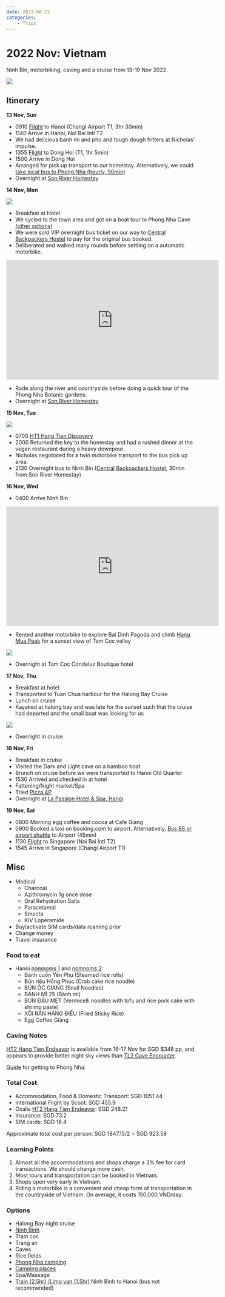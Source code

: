 ```yaml
---
date: 2022-08-22
categories:
    - Trips
---
```


# 2022 Nov: Vietnam

Ninh Bin, motorbiking, caving and a cruise from 13-19 Nov 2022.

![](../../static/blog/2022-08-22/hang-mua.jpg)

<!-- more -->

## Itinerary

**13 Nov, Sun**

-   0910 [Flight][sg-to-hanoi] to Hanoi (Changi Airport T1, 3hr 30min)
-   1140 Arrive in Hanoi, Noi Bai Intl T2
-   We had delicious banh mi and pho and tough dough fritters at Nicholas' impulse.
-   1355 [Flight][hanoi-to-dong-hoi] to Dong Hoi (T1, 1hr 5min)
-   1500 Arrive in Dong Hoi
-   Arranged for pick up transport to our homestay. Alternatively, we could [take local bus to Phong Nha (hourly, 90min)][dong-hoi-to-phong-nha-bus]
-   Overnight at [Son River Homestay][son-river-homestay]

**14 Nov, Mon**

![](../../static/blog/2022-08-22/phong-nha-cave.jpg)

-   Breakfast at Hotel
-   We cycled to the town area and got on a boat tour to Phong Nha Cave [(other options)][phong-nha-things-todo]
-   We were sold VIP overnight bus ticket on our way to [Central Backpackers Hostel][central-backpackers-hostel] to pay for the original bus booked.
-   Deliberated and walked many rounds before settling on a automatic motorbike.

<iframe width="560" height="315" src="https://www.youtube-nocookie.com/embed/IJUjvE9jRnk" title="YouTube video player" frameborder="0" allow="accelerometer; autoplay; clipboard-write; encrypted-media; gyroscope; picture-in-picture" allowfullscreen></iframe>

-   Rode along the river and countryside before doing a quick tour of the Phong Nha Botanic gardens.
-   Overnight at [Son River Homestay][son-river-homestay]

**15 Nov, Tue**

![](../../static/blog/2022-08-22/hang-tien.jpg)

-   0700 [HT1 Hang Tien Discovery][ht1]
-   2000 Returned the key to the homestay and had a rushed dinner at the vegan restaurant during a heavy downpour.
-   Nicholas negotiated for a twin motorbike transport to the bus pick up area.
-   2130 Overnight bus to Ninh Bin ([Central Backpackers Hostel][central-backpackers-hostel], 30min from Son River Homestay)

**16 Nov, Wed**

-   0400 Arrive Ninh Bin

<iframe width="560" height="315" src="https://www.youtube-nocookie.com/embed/ukU2m01xFyk" title="YouTube video player" frameborder="0" allow="accelerometer; autoplay; clipboard-write; encrypted-media; gyroscope; picture-in-picture" allowfullscreen></iframe>

-   Rented another motorbike to explore Bai Dinh Pagoda and climb [Hang Mua Peak][hang-mua] for a sunset view of Tam Coc valley

![](../../static/blog/2022-08-22/hang-mua-sunset.jpg)

-   Overnight at Tam Coc Condeluz Boutique hotel

**17 Nov, Thu**

-   Breakfast at hotel
-   Transported to Tuan Chua harbour for the Halong Bay Cruise
-   Lunch on cruise
-   Kayaked at halong bay and was late for the sunset such that the cruise had departed and the small boat was looking for us

![](../../static/blog/2022-08-22/halong-bay.jpg)

-   Overnight in cruise

**18 Nov, Fri**

-   Breakfast in cruise
-   Visited the Dark and Light cave on a bamboo boat
-   Brunch on cruise before we were transported to Hanoi Old Quarter
-   1530 Arrived and checked in at hotel
-   Fattening/Night market/Spa
-   Tried [Pizza 4P](https://g.page/pizza4psbaokhanh?share)
-   Overnight at [La Passion Hotel & Spa, Hanoi][la-passion-hotel]

**19 Nov, Sat**

-   0800 Morning egg coffee and cocoa at Cafe Giang
-   0900 Booked a taxi on booking.com to airport. Alternatively, [Bus 86 or airport shuttle][airport-transfer] to Airport (45min)
-   1130 [Flight][sg-to-hanoi] to Singapore (Noi Bai Intl T2)
-   1545 Arrive in Singapore (Changi Airport T1)

## Misc

-   Medical
    -   Charcoal
    -   Azithromycin 1g once dose
    -   Oral Rehydration Salts
    -   Paracetamol
    -   Smecta
    -   KIV Loperamide
-   Buy/activate SIM cards/data roaming prior
-   Change money
-   Travel insurance

### Food to eat

-   Hanoi [nomnoms 1](https://www.youtube.com/watch?v=T0gwaAP5k9Y) and [nomnoms 2](https://www.youtube.com/watch?v=GL3mfWvsF24):
    -   Bánh cuốn Yên Phụ (Steamed rice rolls)
    -   Bún riêu Hồng Phúc (Crab cake rice noodle)
    -   BÚN ỐC GIANG (Snail Noodles)
    -   BÁNH MÌ 25 (Bánh mì)
    -   BÚN ĐẬU MẸT (Vermicelli noodles with tofu and rice pork cake with shrimp paste)
    -   XÔI RÁN HÀNG ĐIẾU (Fried Sticky Rice)
    -   Egg Coffee Giảng

### Caving Notes

[HT2 Hang Tien Endeavor][ht2] is available from 16-17 Nov for SGD $348 pp, and appears to provide better night sky views than [TL2 Cave Encounter](https://oxalisadventure.com/tour/tu-lan-cave-encounter/).

[Guide][phong-nha-travel] for getting to Phong Nha.

### Total Cost

-   Accommodation, Food & Domestic Transport: SGD 1051.44
-   International Flight by Scoot: SGD 455.9
-   Oxalis [HT2 Hang Tien Endeavor][ht2]: SGD 248.21
-   Insurance: SGD 73.2
-   SIM cards: SGD 18.4

Approximate total cost per person: SGD 1847.15/2 = SGD 923.58

### Learning Points

1. Almost all the accommodations and shops charge a 3% fee for card transactions. We should change more cash.
2. Most tours and transportation can be booked in Vietnam.
3. Shops open very early in Vietnam.
4. Riding a motorbike is a convenient and cheap form of transportation in the countryside of Vietnam. On average, it costs 150,000 VND/day.

### Options

-   Halong Bay night cruise
-   [Ninh Binh](https://www.thecrazytourist.com/25-best-things-to-do-in-ninh-binh-vietnam/)
-   Tram coc
-   Trang an
-   Caves
-   Rice fields
-   [Phong Nha camping](https://thesmartlocal.com/vietnam/camping-sites)
-   [Camping places](https://www.holidify.com/pages/camping-in-vietnam-2730.html)
-   Spa/Massage
-   [Train (2.5hr) /Limo van (1.5hr)][ninhbin-to-hanoi] Ninh Binh to Hanoi (bus not recommended)

[airport-transfer]: https://www.bestpricetravel.com/travel-guide/bus-from-hanoi-airport-to-old-quarter-2642.html
[babylon]: https://www.booking.com/hotel/vn/babylon-premium-amp-spa.html?label=gog235jc-1DCAMooQFCC2pvaG9yLWJhaHJ1SDNYA2jJAYgBAZgBMbgBF8gBD9gBA-gBAfgBAogCAagCA7gCqpqimAbAAgHSAiQ3ODMzYWYyZC01N2E0LTQ2YmEtOWNmYy0yNjYwMjhmNDE4ZTnYAgTgAgE&sid=9b41df95f3c7ee83d4fe37873ebca795&aid=356980&ucfs=1&arphpl=1&checkin=2022-11-13&checkout=2022-11-14&dest_id=2096&dest_type=district&group_adults=2&req_adults=2&no_rooms=1&group_children=0&req_children=0&hpos=5&hapos=5&sr_order=popularity&srpvid=d4601285d8590018&srepoch=1661740685&all_sr_blocks=517400501_354375041_0_1_0&highlighted_blocks=517400501_354375041_0_1_0&matching_block_id=517400501_354375041_0_1_0&sr_pri_blocks=517400501_354375041_0_1_0__93372700&from_sustainable_property_sr=1&from=searchresults#hotelTmpl
[hanoi-hotels]: https://booking.com/cad5e8818594
[ht2]: https://oxalisadventure.com/tour/hang-tien-endeavor/
[phong-nha-homestay]: https://booking.com/80d5e29575d0ff
[phong-nha-travel]: https://oxalisadventure.com/arrival-departure-guide/
[sap-hotel]: https://www.booking.com/hotel/vn/essence-palace.html?aid=356980&label=gog235jc-1DCAMooQFCC2pvaG9yLWJhaHJ1SDNYA2jJAYgBAZgBMbgBF8gBD9gBA-gBAfgBAogCAagCA7gCqpqimAbAAgHSAiQ3ODMzYWYyZC01N2E0LTQ2YmEtOWNmYy0yNjYwMjhmNDE4ZTnYAgTgAgE&sid=9b41df95f3c7ee83d4fe37873ebca795&all_sr_blocks=111970635_348599926_0_10_0;checkin=2022-11-13;checkout=2022-11-14;dest_id=2096;dest_type=district;dist=0;group_adults=2;group_children=0;hapos=4;highlighted_blocks=111970635_348599926_0_10_0;hpos=4;matching_block_id=111970635_348599926_0_10_0;no_rooms=1;req_adults=2;req_children=0;room1=A%2CA;sb_price_type=total;sr_order=popularity;sr_pri_blocks=111970635_348599926_0_10_0__70012800;srepoch=1661740685;srpvid=d4601285d8590018;type=total;ucfs=1&#map_closed
[to-hanoi]: https://12go.asia/en/travel/phong-nha/hanoi?date=2022-11-17&people=2&direction=forward
[to-phong-nha]: https://12go.asia/en/travel/hanoi/dong-hoi?date=2022-11-14&people=2&direction=forward
[ht1]: https://oxalisadventure.com/tour/hang-tien-1-day-discovery/
[hang-mua]: https://dailytravelpill.com/mua-cave-view-to-remember-ninh-binh-province/
[son-river-homestay]: https://secure.booking.com/confirmation.html?aid=304142&label=gen173bo-1DCAEoggI46AdIM1gDaMkBiAEBmAExuAEZyAEP2AED6AEB-AEDiAIBmAIhqAIDuALFjISbBsACAdICJDJiNzNjZTk2LThkNGQtNGRiZS05OTgxLWE5YWZlMGIyMjFlMtgCBOACAQ&sid=0d7051f0b96730b2bc115a21606d5869&auth_key=0QRMHwMvRervm4hl&bp_travel_purpose=leisure&ges=148148.148148148&hostname=www.booking.com&rt_num_blocks=5&source=book&srpvid=f957526f2f950205&ua_created=0&
[la-passion-hotel]: https://secure.booking.com/myreservations.html?pbsource=booking_confirmation&bn=3569571980&pincode=5177
[tam-coc-hotel]: https://secure.booking.com/myreservations.html?pbsource=booking_confirmation&bn=2488056188&pincode=8239
[hanoi-amorita]: https://www.booking.com/hotel/vn/hanoi-royal-view.html?
[halong-bay-ticket]: ../../static/blog/2022-08-22/halong-bay.pdf
[halong-bay-tour]: https://www.klook.com/en-SG/activity/27812-ha-long-bay-day-tour-hanoi/?spm=Experience_SubVertical.Activity_LIST&clickId=fa825a4048
[dong-hoi-to-phong-nha-bus]: https://www.visitphongnha.com/plan-your-visit/getting-here/dong-hoi/
[central-backpackers-hostel]: https://goo.gl/maps/quDAvQ9Z5youMJai7
[ninhbin-to-hanoi]: https://www.geckoroutes.com/vietnam/ninh-binh-to-hanoi/
[phong-nha-things-todo]: https://vietnam.travel/things-to-do/complete-guide-phong-nha
[sg-to-hanoi]: ../../static/blog/2022-08-22/sg-to-hanoi.pdf
[hanoi-to-dong-hoi]: ../../static/blog/2022-08-22/hanoi-to-dong-hoi.pdf
